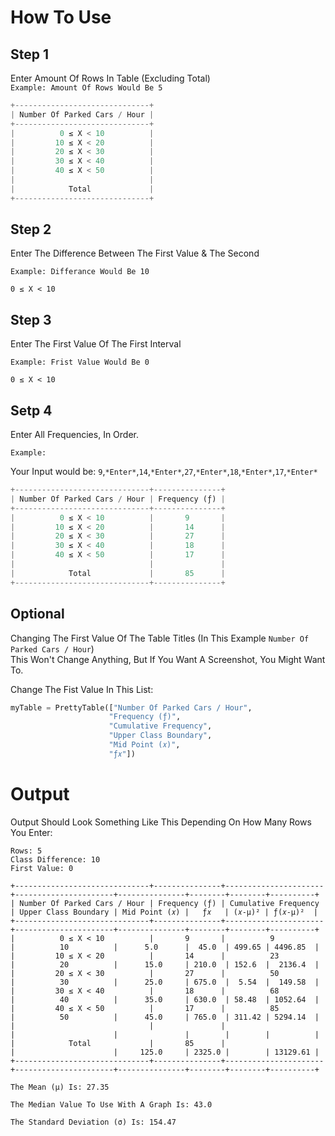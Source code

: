 # How To Use

## Step 1
Enter Amount Of Rows In Table (Excluding Total)<br/>
`Example: Amount Of Rows Would Be 5`
```py
+------------------------------+
| Number Of Parked Cars / Hour |
+------------------------------+
|          0 ≤ X < 10          |
|         10 ≤ X < 20          |
|         20 ≤ X < 30          |
|         30 ≤ X < 40          |
|         40 ≤ X < 50          |
|                              |
|            Total             |
+------------------------------+
```

## Step 2
Enter The Difference Between The First Value & The Second

`Example: Differance Would Be 10`

```0 ≤ X < 10```


## Step 3
Enter The First Value Of The First Interval

`Example: Frist Value Would Be 0`

```0 ≤ X < 10```

## Setp 4
Enter All Frequencies, In Order.

`Example:`

Your Input would be: `9`,`*Enter*`,`14`,`*Enter*`,`27`,`*Enter*`,`18`,`*Enter*`,`17`,`*Enter*`
```py
+------------------------------+---------------+
| Number Of Parked Cars / Hour | Frequency (ƒ) |
+------------------------------+---------------+
|          0 ≤ X < 10          |       9       |
|         10 ≤ X < 20          |       14      |
|         20 ≤ X < 30          |       27      |
|         30 ≤ X < 40          |       18      |
|         40 ≤ X < 50          |       17      |
|                              |               |
|            Total             |       85      |
+------------------------------+---------------+
```

## Optional
Changing The First Value Of The Table Titles (In This Example `Number Of Parked Cars / Hour`)  
This Won't Change Anything, But If You Want A Screenshot, You Might Want To.

Change The Fist Value In This List:
```py
myTable = PrettyTable(["Number Of Parked Cars / Hour",
                      "Frequency (ƒ)",
                      "Cumulative Frequency",
                      "Upper Class Boundary",
                      "Mid Point (𝑥)",
                      "ƒ𝑥"])
```

# Output
Output Should Look Something Like This Depending On How Many Rows You Enter:
```
Rows: 5
Class Difference: 10
First Value: 0

+------------------------------+---------------+----------------------+----------------------+---------------+--------+--------+----------+
| Number Of Parked Cars / Hour | Frequency (ƒ) | Cumulative Frequency | Upper Class Boundary | Mid Point (𝑥) |   ƒ𝑥   | (𝑥-μ)² | ƒ(𝑥-μ)²  |
+------------------------------+---------------+----------------------+----------------------+---------------+--------+--------+----------+
|          0 ≤ X < 10          |       9       |          9           |          10          |      5.0      |  45.0  | 499.65 | 4496.85  |
|         10 ≤ X < 20          |       14      |          23          |          20          |      15.0     | 210.0  | 152.6  |  2136.4  |
|         20 ≤ X < 30          |       27      |          50          |          30          |      25.0     | 675.0  |  5.54  |  149.58  |
|         30 ≤ X < 40          |       18      |          68          |          40          |      35.0     | 630.0  | 58.48  | 1052.64  |
|         40 ≤ X < 50          |       17      |          85          |          50          |      45.0     | 765.0  | 311.42 | 5294.14  |
|                              |               |                      |                      |               |        |        |          |
|            Total             |       85      |                      |                      |     125.0     | 2325.0 |        | 13129.61 |
+------------------------------+---------------+----------------------+----------------------+---------------+--------+--------+----------+

The Mean (μ) Is: 27.35

The Median Value To Use With A Graph Is: 43.0

The Standard Deviation (σ) Is: 154.47
```
